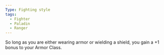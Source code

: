 ```yaml
---
Type: Fighting style
tags:
  - Fighter
  - Paladin
  - Ranger
---
```

So long as you are either wearing armor or wielding a shield, you gain a +1 bonus to your Armor Class.